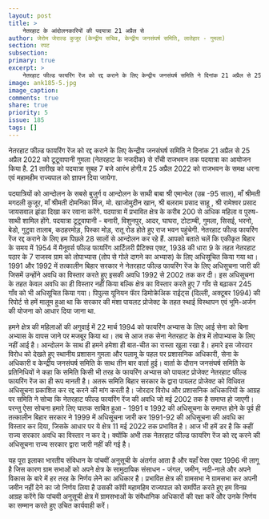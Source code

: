 ```yaml
---
layout: post
title: >
	नेतरहाट के आंदोलनकारियों की पदयात्रा 21 अप्रैल से
author: जेरोम जेराल्ड कुजूर (केन्द्रीय सचिव, केन्द्रीय जनसंघर्ष समिति, लातेहार - गुमला)
section: रपट
subsection:
primary: true
excerpt: >
    नेतरहाट फील्ड फायरिंग रेंज को रद्द कराने के लिए केन्द्रीय जनसंघर्ष समिति ने दिनांक 21 अप्रैल से 25 अप्रैल 2022 को टूटूवापानी गुमला (नेतरहाट के नजदीक) से राँची राजभवन तक पदयात्रा का आयोजन किया है. 21 तारीख को पदयात्रा सुबह 7 बजे आरंभ होगी.
image: ank185-5.jpg
image_caption: 
comments: true
share: true
priority: 5
issue: 185
tags: []
---
```


नेतरहाट फील्ड फायरिंग रेंज को रद्द कराने के लिए केन्द्रीय जनसंघर्ष समिति ने दिनांक 21 अप्रैल से 25 अप्रैल 2022 को टूटूवापानी गुमला (नेतरहाट के नजदीक) से राँची राजभवन तक पदयात्रा का आयोजन किया है. 21 तारीख को पदयात्रा सुबह 7 बजे आरंभ होगी.व 25 अप्रैल 2022 को राजभवन के समक्ष धरना एवं महामहीम राज्यपाल को ज्ञापन दिया जायेगा.

पदयात्रियों को आन्दोलन के सबसे बुजुर्ग व आन्दोलन के साथी बाबा श्री एमान्वेल  (उम्र -95 साल), माँ श्रीमती मगदली कुजूर, माँ श्रीमती दोमनिका मिंज, मो. खाजोमुदीन खान, श्री बलराम प्रसाद साहू , श्री रामेश्वर प्रसाद जायसवाल झंडा दिखा कर रवाना करेंगे. पदयात्रा में प्रभावित क्षेत्र के करीब 200 से अधिक महिला व पुरुष- साथी शामिल होंगे. पदयात्रा टूटूवापानी - बनारी, विशुनपुर, आदर, घाघरा, टोटाम्बी, गुमला, सिसई, भरनो, बेडो, गुटुवा तालाब, कठहरमोड़, पिस्का मोड़, रातू रोड होते हुए राज भवन पहुंचेगी.
नेतरहाट फील्ड फायरिंग रेंज रद्द कराने के लिए हम पिछले 28 सालों से आन्दोलन कर रहे हैं. आपको बताते चलें कि एकीकृत बिहार के समय में 1954 में मैनूवर्स फील्ड फायरिंग आर्टिलरी प्रैटिक्स एक्ट, 1938 की धारा 9 के तहत नेतरहाट पठार के 7 राजस्व ग्राम को तोपाभ्यास (तोप से गोले दागने का अभ्यास) के लिए अधिसूचित किया गया था। 1991 और 1992 में तत्कालीन बिहार सरकार ने नेतरहाट फील्ड फायरिंग रेंज के लिए अधिसुचना जारी की जिसमें उन्होंने अवधि का विस्तार करते हुए इसकी अवधि 1992 से 2002 तक कर दी। इस अधिसूचना के तहत केवल अवधि का ही विस्तार नहीं किया बल्कि क्षेत्र का विस्तार करते हुए 7 गाँव से बढ़ाकर 245 गाँव को भी अधिसूचित किया गया। पिपुल्स यूनियन फाॅर डिमोक्रेअिक राईट्स (दिल्ली, अक्टूबर 1994) की रिपोर्ट से हमें मालूम हुआ था कि सरकार की मंशा पायलट प्रोजेक्ट के तहत स्थाई विस्थापन एवं भूमि-अर्जन की योजना को आधार दिया जाना था.

हमने क्षेत्र की महिलाओं की अगुवाई में 22 मार्च 1994 को फायरिंग अभ्यास के लिए आई सेना को बिना अभ्यास के वापस जाने पर मजबूर किया था। तब से आज तक सेना नेतरहाट के क्षेत्र में तोपाभ्यास के लिए नहीं आई है। आन्दोलन के साथ ही हमने हमेशा ही बात-चीत का रास्ता खुला रखा है। हमारे इस जोरदार विरोध को देखते हुए स्थानीय प्रशासन गुमला और पलामू के पहल पर प्रशासनिक अधिकारी, सेना के अधिकारी व केन्द्रीय जनसंघर्ष समिति के साथ तीन बार वार्ता हुई। वार्ता के दौरान जनसंघर्ष समिति के प्रतिनिधियों ने कहा कि समिति किसी भी तरह के फायरिंग अभ्यास को पायलट प्रोजेक्ट नेतरहाट फील्ड फायरिंग रेंज का ही रूप मानती है। अतरू समिति बिहार सरकार के द्वारा पायलट प्रोजेक्ट को विधिवत अधिसूचना प्रकाशित कर रद्द करने की मांग करती है। जोरदार विरोध और प्रशासनिक अधिकारियों के आग्रह पर समिति ने सोचा कि  नेतरहाट फील्ड फायरिंग रेंज की अवधि जो मई 2002 तक है समाप्त हो जाएगी। परन्तु ऐसा सोचना हमारे लिए घातक साबित हुआ - 1991 व 1992 की अधिसूचना के समाप्त होने के पूर्व ही तत्कालीन बिहार सरकार ने 1999 में अधिसूचना जारी कर 1991-92 की अधिसूचना की अवधि का विस्तार कर दिया, जिसके आधार पर ये क्षेत्र 11 मई 2022 तक प्रभावित है। आज भी हमें डर है कि कहीं राज्य सरकार अवधि का विस्तार न कर दे। क्योंकि अभी तक नेतरहाट फील्ड फायरिग रेंज को रद्द करने की अधिसूचना राज्य सरकार द्वारा जारी नहीं की गई है।

यह पूरा इलाका भारतीय संविधान के पांचवीं अनुसूची के अंतर्गत आता है और यहाँ पेसा एक्ट 1996 भी लागू है जिस कारण ग्राम सभाओं को अपने क्षेत्र के सामुदायिक संसाधन - जंगल, जमीन, नदी-नाले और अपने विकास के बारे में हर तरह के निर्णय लेने का अधिकार है। प्रभावित क्षेत्र की ग्रामसभा ने ग्रामसभा कर अपनी जमीन नहीं देने का जो निर्णय लिया है उसकी कॉपी महामहिम राज्यपाल को समर्पित करते हुए हम विनम्र आग्रह करेंगे कि पांचवी अनुसूची क्षेत्र में ग्रामसभाओं के संवैधानिक अधिकारों की रक्षा करें और उनके निर्णय का सम्मान करते हुए उचित कार्यवाही करें।